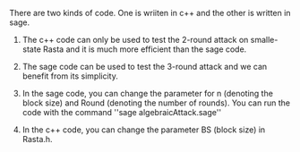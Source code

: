 There are two kinds of code. One is wriiten in c++ and the other is written in sage.

1. The c++ code can only be used to test the 2-round attack on smalle-state Rasta and it is much more efficient than the sage code.

2. The sage code can be used to test the 3-round attack and we can benefit from its simplicity.

3. In the sage code, you can change the parameter for n (denoting the block size) and Round (denoting the number of rounds). You can run the code with the command ''sage algebraicAttack.sage''

4. In the c++ code, you can change the parameter BS (block size) in Rasta.h.
